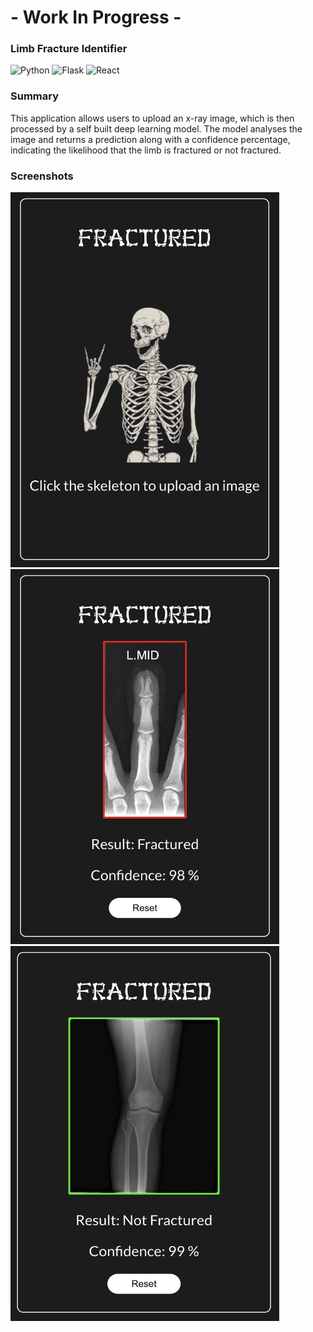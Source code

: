 # - Work In Progress -
### Limb Fracture Identifier


![Python](https://img.shields.io/badge/python-3670A0?style=flat&logo=python&logoColor=ffdd54)
![Flask](https://img.shields.io/badge/flask-%23000.svg?style=flat&logo=flask&logoColor=white)
![React](https://img.shields.io/badge/-ReactJs-61DAFB?logo=react&logoColor=white&style=flat)

### Summary

This application allows users to upload an x-ray image, which is then processed by a self built deep learning model. The model analyses the image and returns a prediction along with a confidence percentage, indicating the likelihood that the limb is fractured or not fractured.

### Screenshots

<img src="client/src/images/screenshots/landing-page-screenshot.png" alt="Landing Page Screensho" width="430" height="600">

<img src="client/src/images/screenshots/fractured-screenshot.png" alt="Fractured Screenshot" width="430" height="600">

<img src="client/src/images/screenshots/not-fractured-screenshot.png" alt="Not Fractured Screenshot" width="430" height="600">

